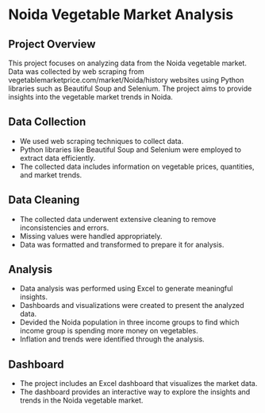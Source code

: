 # Noida Vegetable Market Analysis

## Project Overview
This project focuses on analyzing data from the Noida vegetable market. Data was collected by web scraping from vegetablemarketprice.com/market/Noida/history  websites using Python libraries such as Beautiful Soup and Selenium. The project aims to provide insights into the vegetable market trends in Noida.

## Data Collection
- We used web scraping techniques to collect data.
- Python libraries like Beautiful Soup and Selenium were employed to extract data efficiently.
- The collected data includes information on vegetable prices, quantities, and market trends.

## Data Cleaning
- The collected data underwent extensive cleaning to remove inconsistencies and errors.
- Missing values were handled appropriately.
- Data was formatted and transformed to prepare it for analysis.

## Analysis
- Data analysis was performed using Excel to generate meaningful insights.
- Dashboards and visualizations were created to present the analyzed data.
- Devided the Noida population in three income groups to find which income group is spending more money on vegetables.
- Inflation and trends were identified through the analysis.

## Dashboard
- The project includes an Excel dashboard that visualizes the market data.
- The dashboard provides an interactive way to explore the insights and trends in the Noida vegetable market.

